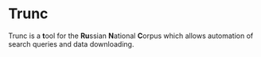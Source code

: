 # Trunc

Trunc is a **t**ool for the **Ru**ssian **N**ational **C**orpus which allows
automation of search queries and data downloading.
